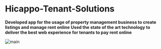 # Hicappo-Tenant-Solutions

**Developed app for the usage of property management business to create listings and manage rent online**
**Used the state of the art technology to deliver the best web experience for tenants to pay rent online**


![main](https://github.com/shafihaque7/Hicappo-Tenant-Solutions/blob/master/Property%20Management%20app.png)
